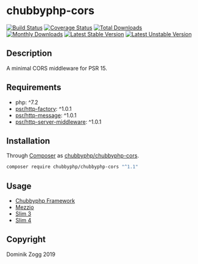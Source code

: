 # chubbyphp-cors

[![Build Status](https://api.travis-ci.org/chubbyphp/chubbyphp-cors.png?branch=master)](https://travis-ci.org/chubbyphp/chubbyphp-cors)
[![Coverage Status](https://coveralls.io/repos/github/chubbyphp/chubbyphp-cors/badge.svg?branch=master)](https://coveralls.io/github/chubbyphp/chubbyphp-cors?branch=master)
[![Total Downloads](https://poser.pugx.org/chubbyphp/chubbyphp-cors/downloads.png)](https://packagist.org/packages/chubbyphp/chubbyphp-cors)
[![Monthly Downloads](https://poser.pugx.org/chubbyphp/chubbyphp-cors/d/monthly)](https://packagist.org/packages/chubbyphp/chubbyphp-cors)
[![Latest Stable Version](https://poser.pugx.org/chubbyphp/chubbyphp-cors/v/stable.png)](https://packagist.org/packages/chubbyphp/chubbyphp-cors)
[![Latest Unstable Version](https://poser.pugx.org/chubbyphp/chubbyphp-cors/v/unstable)](https://packagist.org/packages/chubbyphp/chubbyphp-cors)

## Description

A minimal CORS middleware for PSR 15.

## Requirements

 * php: ^7.2
 * [psr/http-factory][2]: ^1.0.1
 * [psr/http-message][3]: ^1.0.1
 * [psr/http-server-middleware][4]: ^1.0.1

## Installation

Through [Composer](http://getcomposer.org) as [chubbyphp/chubbyphp-cors][1].

```sh
composer require chubbyphp/chubbyphp-cors "^1.1"
```

## Usage

* [Chubbyphp Framework][10]
* [Mezzio][11]
* [Slim 3][12]
* [Slim 4][13]


## Copyright

Dominik Zogg 2019

[1]: https://packagist.org/packages/chubbyphp/chubbyphp-cors

[2]: https://packagist.org/packages/psr/http-factory
[3]: https://packagist.org/packages/psr/http-message
[4]: https://packagist.org/packages/psr/http-server-middleware

[10]: doc/ChubbyphpFramework.md
[11]: doc/Mezzio.md
[12]: doc/Slim3.md
[13]: doc/Slim4.md
